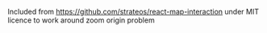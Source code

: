 Included from https://github.com/strateos/react-map-interaction under MIT licence
to work around zoom origin problem
